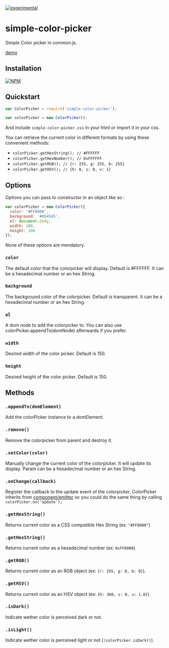[![experimental](http://badges.github.io/stability-badges/dist/experimental.svg)](http://github.com/badges/stability-badges)

# simple-color-picker

Simple Color picker in common.js.

[demo](http://superguigui.github.io/simple-color-picker)

## Installation
[![NPM](https://nodei.co/npm/simple-color-picker.png)](https://nodei.co/npm/simple-color-picker/)

## Quickstart
```javascript
var ColorPicker = require('simple-color-picker');

var colorPicker = new ColorPicker();
```

And include `simple-color-picker.css` in your html or import it in your css.

You can retrieve the current color in different formats by using these convenient methods: 
* `colorPicker.getHexString(); // #FFFFFF`
* `colorPicker.getHexNumber(); // 0xFFFFFF`
* `colorPicker.getRGB(); // {r: 255, g: 255, b: 255}`
* `colorPicker.getHSV(); // {h: 0, s: 0, v: 1}`

## Options
Options you can pass to constructor in an object like so :
```javascript
var colorPicker = new ColorPicker({
  color: '#FF0000',
  background: '#454545',
  el: document.body,
  width: 200,
  height: 200
});
```

None of these options are mendatory.

### `color`
The default color that the colorpicker will display. Default is #FFFFFF. It can be a hexadecimal number or an hex String.

### `background`
The background color of the colorpicker. Default is transparent. It can be a hexadecimal number or an hex String.

### `el`
A dom node to add the colorpicker to. You can also use colorPicker.appendTo(domNode) afterwards if you prefer.

### `width`
Desired width of the color picker. Default is 150.

### `height`
Desired height of the color picker. Default is 150.

## Methods

### `.appendTo(domElement)`
Add the colorPicker instance to a domElement.

### `.remove()`
Remove the colorpicker from parent and destroy it.

### `.setColor(color)`
Manually change the current color of the colorpicker. It will update its display. Param can be a hexadecimal number or an hex String.

### `.onChange(callback)`
Register the callback to the update event of the colorpicker. ColorPicker inherits from [component/emitter](https://github.com/component/emitter) so you could do the same thing by calling `colorPicker.on('update');`

### `.getHexString()`
Returns current color as a CSS compatible Hex String (ex: `"#FF0000"`)

### `.getHexString()`
Returns current color as a hexadecimal number (ex: `0xFF0000`).

### `.getRGB()`
Returns current color as an RGB object (ex: `{r: 255, g: 0, b: 0}`).

### `.getHSV()`
Returns current color as an HSV object (ex: `{h: 360, s: 0, v: 1.0}`).

### `.isDark()`
Indicate wether color is perceived dark or not.

### `.isLight()`
Indicate wether color is perceived light or not (`!colorPicker.isDark()`).
